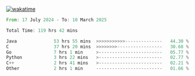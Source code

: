 [![wakatime](https://wakatime.com/badge/user/5970ac98-85fb-4bfd-a7d8-142e7d5bd274.svg)](https://wakatime.com/@5970ac98-85fb-4bfd-a7d8-142e7d5bd274)

<!--START_SECTION:waka-->

```rust
From: 17 July 2024 - To: 10 March 2025

Total Time: 119 hrs 42 mins

Java              53 hrs 55 mins  >>>>>>>>>>>--------------   44.30 %
C                 37 hrs 20 mins  >>>>>>>>-----------------   30.68 %
Go                7 hrs 1 min     >------------------------   05.77 %
Python            3 hrs 22 mins   >------------------------   02.77 %
C++               2 hrs 41 mins   >------------------------   02.21 %
Other             2 hrs 1 min     -------------------------   01.66 %
```

<!--END_SECTION:waka-->
